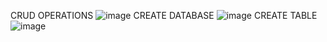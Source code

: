 CRUD OPERATIONS
![image](https://github.com/user-attachments/assets/592eb4b3-5731-4725-b271-e6a1d78a3add)
CREATE DATABASE
![image](https://github.com/user-attachments/assets/32347338-2fc0-43ee-9f98-1062df55254b)
CREATE TABLE
![image](https://github.com/user-attachments/assets/3b3abf75-3858-4a65-9d6a-bccc3ed54413)


